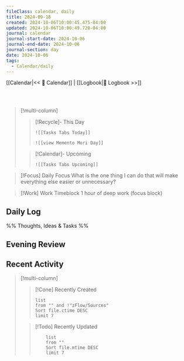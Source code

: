 ```yaml
---
fileClass: calendar, daily
title: 2024-09-18
created: 2024-10-06T10:00:45.475-04:00
updated: 2024-10-06T10:00:49.720-04:00
journal: calendar
journal-start-date: 2024-10-06
journal-end-date: 2024-10-06
journal-section: day
date: 2024-10-06
tags:
  - Calendar/daily
---
```


[[Calendar|<< 📆 Calendar]] | [[Logbook|📖 Logbook >>]]

```calendar-nav
```

<br />

> [!multi-column]
>
> > [!Recycle]- This Day
> >
> > ```dynamic-embed
> > ![[Tasks Tabs Today]]
> > ```
> > ```dynamic-embed
> > ![[view Memento Mori Day]]
> > ```
>
> > [!Calendar]- Upcoming
> >
> > ```dynamic-embed
> > ![[Tasks Tabs Upcoming]]
> > ```

> [!Focus] Daily Focus
> What is the one thing I can do that will make everything else easier or unnecessary?

> [!Work] Work
> Timeblock 1 hour of deep work (focus block)

## Daily Log

%%
Thoughts, Ideas & Tasks
%%

## Evening Review

## Recent Activity

> [!multi-column]
>
> > [!Cone] Recently Created
> >
> > ```dataview
> > list
> > from "" and !"zFlow/Sources"
> > Sort file.ctime DESC
> > limit 7
> > ```
>
> > [!Todo] Recently Updated
> >
> > ```dataview
> > 	list
> > 	from ""
> > 	Sort file.mtime DESC
> > 	limit 7
> > ```
